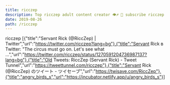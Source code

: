 ```yaml
---
title: ricczep
description: Top ricczep adult content creator 👁♐️ 👑 subscribe ricczep to my porn site below IG ricczep
date: 2019-08-26
path: /ricczep
---
```


ricczep
[{"title":"Servant Rick (@RiccZep) | Twitter","url":"https://twitter.com/ricczep?lang=bg"},{"title":"Servant Rick в Twitter: \"The circus must go on. Let's see what ...","url":"https://twitter.com/ricczep/status/1270591204736987137?lang=bg"},{"title":"Old Tweets: RiccZep (Servant Rick) - Tweet Tunnel","url":"https://tweettunnel.com/ricczep"},{"title":"Servant Rick (@RiccZep) のツイート - ツイセーブ","url":"https://twisave.com/RiccZep"},{"title":"angry_birds_s","url":"https://incubator.netlify.app/u/angry_birds_s"}]

